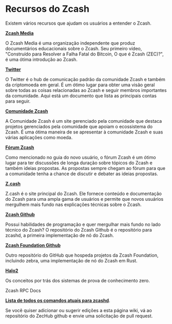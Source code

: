# Recursos do Zcash

Existem vários recursos que ajudam os usuários a entender o Zcash.

**[Zcash Media](https://www.youtube.com/c/ZcashMedia)**

O Zcash Media é uma organização independente que produz documentários educacionais sobre o Zcash. Seu primeiro vídeo, "Construído para Resolver a Falha Fatal do Bitcoin, O que é Zcash (ZEC)?", é uma ótima introdução ao Zcash.

**[Twitter](twitter.com)**

O Twitter é o hub de comunicação padrão da comunidade Zcash e também da criptomoeda em geral. É um ótimo lugar para obter uma visão geral sobre todas as coisas relacionadas ao Zcash e seguir membros importantes da comunidade. Aqui está um documento que lista as principais contas para seguir.

**[Comunidade Zcash](zcashcommunity.com)**

A Comunidade Zcash é um site gerenciado pela comunidade que destaca projetos gerenciados pela comunidade que apoiam o ecossistema do Zcash. É uma ótima maneira de se apresentar à comunidade Zcash e suas várias aplicações como moeda.

**[Fórum Zcash](forum.zcashcommunity.com)**

Como mencionado no guia do novo usuário, o fórum Zcash é um ótimo lugar para ter discussões de longa duração sobre tópicos do Zcash e também ideias propostas. As propostas sempre chegam ao fórum para que a comunidade tenha a chance de discutir e debater as ideias propostas.

**[Z.cash](z.cash)**

Z.cash é o site principal do Zcash. Ele fornece conteúdo e documentação do Zcash para uma ampla gama de usuários e permite que novos usuários mergulhem mais fundo nas explicações técnicas sobre o Zcash.

**[Zcash Github](z.cash)**

Possui habilidades de programação e quer mergulhar mais fundo no lado técnico do Zcash? O repositório do Zcash Github é o repositório para zcashd, a primeira implementação de nó do Zcash.

**[Zcash Foundation Github](https://github.com/ZcashFoundation)**

Outro repositório do GitHub que hospeda projetos da Zcash Foundation, incluindo zebra, uma implementação de nó do Zcash em Rust.

**[Halo2](https://zcash.github.io/halo2/index.html)**

Os conceitos por trás dos sistemas de prova de conhecimento zero.

Zcash RPC Docs

**[Lista de todos os comandos atuais para zcashd](https://zcash.github.io/rpc/)**.

Se você quiser adicionar ou sugerir edições a esta página wiki, vá ao repositório do ZecHub github e envie uma solicitação de pull request.
